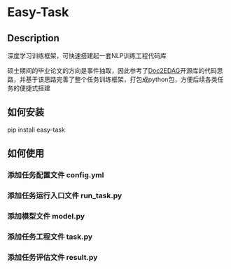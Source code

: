 # Easy-Task
## Description
深度学习训练框架，可快速搭建起一套NLP训练工程代码库

硕士期间的毕业论文的方向是事件抽取，因此参考了[Doc2EDAG](https://github.com/dolphin-zs/Doc2EDAG)开源库的代码思路，并基于该思路完善了整个任务训练框架，打包成python包，方便后续各类任务的便捷式搭建
## 如何安装
pip install easy-task
## 如何使用
### 添加任务配置文件 config.yml
### 添加任务运行入口文件 run_task.py
### 添加模型文件 model.py
### 添加任务工程文件 task.py
### 添加任务评估文件 result.py